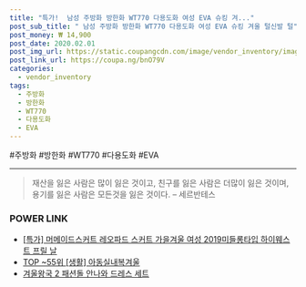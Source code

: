 ```yaml
--- 
title: "특가!  남성 주방화 방한화 WT770 다용도화 여성 EVA 슈킹 겨..." 
post_sub_title: " 남성 주방화 방한화 WT770 다용도화 여성 EVA 슈킹 겨울 털신발 털" 
post_money: ₩ 14,900 
post_date: 2020.02.01 
post_img_url: https://static.coupangcdn.com/image/vendor_inventory/images/2019/11/06/10/4/af9cb288-962b-4fda-a2c0-b45f1f34bdd3.jpg 
post_link_url: https://coupa.ng/bnO79V 
categories: 
  - vendor_inventory 
tags: 
  - 주방화 
  - 방한화 
  - WT770 
  - 다용도화 
  - EVA 
--- 
```

  #주방화 #방한화 #WT770 #다용도화 #EVA 
<hr> 

> 재산을 잃은 사람은 많이 잃은 것이고, 친구를 잃은 사람은 더많이 잃은 것이며, 용기를 잃은 사람은 모든것을 잃은 것이다. – 세르반테스 


### POWER LINK

* <a href="https://blog.naver.com/santokki14/221792451873" target="_blank">[특가] 머메이드스커트 레오파드 스커트 가을겨울 여성 2019미들롱타입 하이웨스트 프릴 날</a>
* <a href="https://blog.naver.com/fasyy4321/221777594962" target="_blank"> TOP ~55위 [생활] 아동실내복겨울</a>
* <a href="https://blog.naver.com/an0733/221784855957" target="_blank">겨울왕국 2 패션돌 안나와 드레스 세트</a>

